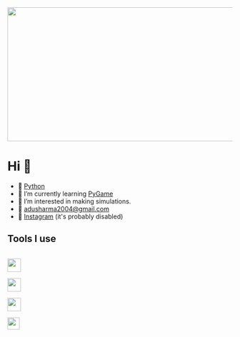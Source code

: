<img height="300px" width="1400px" src="https://images.unsplash.com/photo-1579546929662-711aa81148cf?ixid=MnwxMjA3fDB8MHxzZWFyY2h8MXx8Z3JhZGllbnR8ZW58MHx8MHx8&ixlib=rb-1.2.1&auto=format&fit=crop&w=500&q=60">

# Hi 👋
- 🍂 [Python](https://www.python.org/) 
- 🌱 I’m currently learning [PyGame](https://www.pygame.org/news)
- 👀 I’m interested in making simulations. 
- 📧 adusharma2004@gmail.com 
- 📱 [Instagram](https://instagram.com/6adupadu9) (it's probably disabled) 
## Tools I use 

[<code> 
<img width="30px" src="https://img.icons8.com/fluent/2x/github.png">
</code>](https://www.github.com/)
[<code>
<img width="30px" src="https://raw.githubusercontent.com/dhanishgajjar/vscode-icons/master/png/default_dark.png" />
</code>](https://code.visualstudio.com/)
[<code>
<img width="30px" src="https://www.freeiconspng.com/thumbs/windows-icon-png/cute-ball-windows-icon-png-16.png">
</code>](https://www.microsoft.com/en-us/windows)
[<code> 
<img width="27px" src="https://avatars.githubusercontent.com/u/684879?s=280&v=4">
</code>](https://www.sublimetext.com/)


